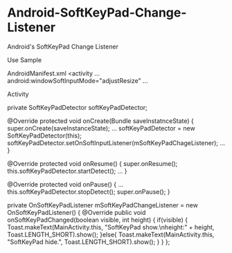# Android-SoftKeyPad-Change-Listener
Android's SoftKeyPad Change Listener 

Use Sample

AndroidManifest.xml
 <activity ...
     android:windowSoftInputMode="adjustResize"
     ...
     
Activity
  
  private SoftKeyPadDetector softKeyPadDetector;
  
  @Override
  protected void onCreate(Bundle saveInstatnceState) {
      super.onCreate(saveInstanceState);
      ...
      softKeyPadDetector = new SoftKeyPadDetector(this);
      softKeyPadDetector.setOnSoftInputListener(mSoftKeyPadChageListener);
      ...
  }
  
  @Override
  protected void onResume() {
    super.onResume();
    this.softKeyPadDetector.startDetect();
    ...
  }
  
  @Override
  protected void onPause() {
    ...
    this.softKeyPadDetector.stopDetect();
    super.onPause();
  }
  
  private OnSoftKeyPadListener mSoftKeyPadChangeListener = new OnSoftKeyPadListener() {
    @Override
    public void onSoftKeyPadChanged(boolean visible, int height) {
        if(visible) {
            Toast.makeText(MainActivity.this, "SoftKeyPad show.\nheight:" + height, Toast.LENGTH_SHORT).show();
        }else{
            Toast.makeText(MainActivity.this, "SoftKeyPad hide.", Toast.LENGTH_SHORT).show();
        }
    }
  };
  
  
